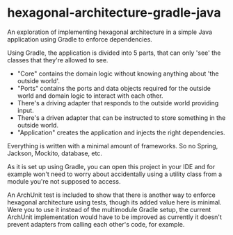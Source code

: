 # hexagonal-architecture-gradle-java
An exploration of implementing hexagonal architecture in a simple Java application using Gradle to enforce dependencies.

Using Gradle, the application is divided into 5 parts, that can only 'see' the classes that they're allowed to see.

- "Core" contains the domain logic without knowing anything about 'the outside world'.
- "Ports" contains the ports and data objects required for the outside world and domain logic to interact with each other.
- There's a driving adapter that responds to the outside world providing input.
- There's a driven adapter that can be instructed to store something in the outside world.
- "Application" creates the application and injects the right dependencies.

Everything is written with a minimal amount of frameworks.
So no Spring, Jackson, Mockito, database, etc.

As it is set up using Gradle, you can open this project in your IDE and for example won't need to worry about accidentally using a utility class from a module you're not supposed to access.

An ArchUnit test is included to show that there is another way to enforce hexagonal architecture using tests, though its added value here is minimal.
Were you to use it instead of the multimodule Gradle setup, the current ArchUnit implementation would have to be improved as currently it doesn't prevent adapters from calling each other's code, for example.

